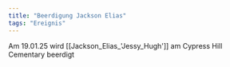 ```yaml
---
title: "Beerdigung Jackson Elias"
tags: "Ereignis"
---
```

Am 19.01.25 wird [[Jackson_Elias_'Jessy_Hugh']] am Cypress Hill Cementary beerdigt